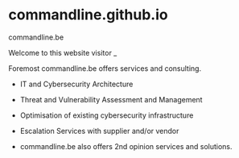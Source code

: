# commandline.github.io
commandline.be

Welcome to this website visitor _ 

  Foremost commandline.be offers services and consulting.

  + IT and Cybersecurity Architecture
  + Threat and Vulnerability Assessment and Management
  + Optimisation of existing cybersecurity infrastructure
  + Escalation Services with supplier and/or vendor

  + commandline.be also offers 2nd opinion services and solutions.    
